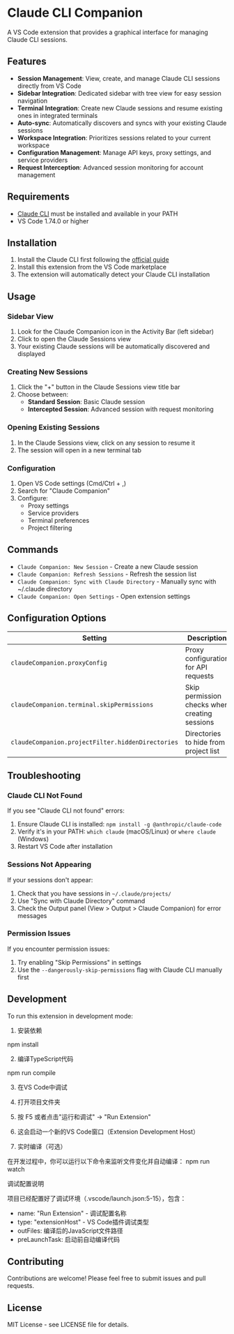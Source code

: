 # Claude CLI Companion

A VS Code extension that provides a graphical interface for managing Claude CLI sessions.

## Features

- **Session Management**: View, create, and manage Claude CLI sessions directly from VS Code
- **Sidebar Integration**: Dedicated sidebar with tree view for easy session navigation
- **Terminal Integration**: Create new Claude sessions and resume existing ones in integrated terminals
- **Auto-sync**: Automatically discovers and syncs with your existing Claude sessions
- **Workspace Integration**: Prioritizes sessions related to your current workspace
- **Configuration Management**: Manage API keys, proxy settings, and service providers
- **Request Interception**: Advanced session monitoring for account management

## Requirements

- [Claude CLI](https://github.com/anthropics/claude-code) must be installed and available in your PATH
- VS Code 1.74.0 or higher

## Installation

1. Install the Claude CLI first following the [official guide](https://github.com/anthropics/claude-code)
2. Install this extension from the VS Code marketplace
3. The extension will automatically detect your Claude CLI installation

## Usage

### Sidebar View

1. Look for the Claude Companion icon in the Activity Bar (left sidebar)
2. Click to open the Claude Sessions view
3. Your existing Claude sessions will be automatically discovered and displayed

### Creating New Sessions

1. Click the "+" button in the Claude Sessions view title bar
2. Choose between:
   - **Standard Session**: Basic Claude session
   - **Intercepted Session**: Advanced session with request monitoring

### Opening Existing Sessions

1. In the Claude Sessions view, click on any session to resume it
2. The session will open in a new terminal tab

### Configuration

1. Open VS Code settings (Cmd/Ctrl + ,)
2. Search for "Claude Companion"
3. Configure:
   - Proxy settings
   - Service providers
   - Terminal preferences
   - Project filtering

## Commands

- `Claude Companion: New Session` - Create a new Claude session
- `Claude Companion: Refresh Sessions` - Refresh the session list
- `Claude Companion: Sync with Claude Directory` - Manually sync with ~/.claude directory
- `Claude Companion: Open Settings` - Open extension settings

## Configuration Options

| Setting | Description | Default |
|---------|-------------|---------|
| `claudeCompanion.proxyConfig` | Proxy configuration for API requests | `{"enabled": false, "url": "http://127.0.0.1:1087"}` |
| `claudeCompanion.terminal.skipPermissions` | Skip permission checks when creating sessions | `true` |
| `claudeCompanion.projectFilter.hiddenDirectories` | Directories to hide from project list | Common build/cache directories |

## Troubleshooting

### Claude CLI Not Found

If you see "Claude CLI not found" errors:

1. Ensure Claude CLI is installed: `npm install -g @anthropic/claude-code`
2. Verify it's in your PATH: `which claude` (macOS/Linux) or `where claude` (Windows)
3. Restart VS Code after installation

### Sessions Not Appearing

If your sessions don't appear:

1. Check that you have sessions in `~/.claude/projects/`
2. Use "Sync with Claude Directory" command
3. Check the Output panel (View > Output > Claude Companion) for error messages

### Permission Issues

If you encounter permission issues:

1. Try enabling "Skip Permissions" in settings
2. Use the `--dangerously-skip-permissions` flag with Claude CLI manually first

## Development

To run this extension in development mode:

 1. 安装依赖

  npm install

  2. 编译TypeScript代码

  npm run compile

  3. 在VS Code中调试

  1. 打开项目文件夹
  2. 按 F5 或者点击"运行和调试" → "Run Extension"
  3. 这会启动一个新的VS Code窗口（Extension Development Host）

  4. 实时编译（可选）

  在开发过程中，你可以运行以下命令来监听文件变化并自动编译：
  npm run watch

  调试配置说明

  项目已经配置好了调试环境（.vscode/launch.json:5-15），包含：
  - name: "Run Extension" - 调试配置名称
  - type: "extensionHost" - VS Code插件调试类型
  - outFiles: 编译后的JavaScript文件路径
  - preLaunchTask: 启动前自动编译代码

## Contributing

Contributions are welcome! Please feel free to submit issues and pull requests.

## License

MIT License - see LICENSE file for details.